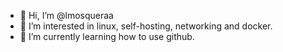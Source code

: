 - 👋 Hi, I’m @lmosqueraa
- 👀 I’m interested in linux, self-hosting, networking and docker.
- 🌱 I’m currently learning how to use github.

<!---
lmosqueraa/lmosqueraa is a ✨ special ✨ repository because its `README.md` (this file) appears on your GitHub profile.
You can click the Preview link to take a look at your changes.
--->
